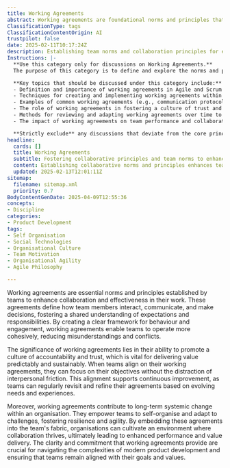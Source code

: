 ```yaml
---
title: Working Agreements
abstract: Working agreements are foundational norms and principles that teams establish to improve collaboration and effectiveness in their work processes. Originating from the need for clear communication and decision-making frameworks, these agreements delineate how team members interact and fulfil their responsibilities, thereby fostering a shared understanding of expectations. Their importance is underscored in agile and DevOps environments, where accountability and trust are essential for delivering consistent value. By aligning on working agreements, teams can minimise interpersonal conflicts and distractions, allowing them to concentrate on their objectives and engage in continuous improvement. Furthermore, these agreements facilitate long-term systemic change within organisations by empowering teams to self-organise and adapt to challenges, enhancing resilience and agility. By embedding working agreements into the team's culture, organisations can create an environment conducive to collaboration, ultimately leading to improved performance and value delivery. The clarity and commitment provided by working agreements are vital for navigating the complexities of modern product development, ensuring that teams remain aligned with their goals and values.
ClassificationType: tags
ClassificationContentOrigin: AI
trustpilot: false
date: 2025-02-11T10:17:24Z
description: Establishing team norms and collaboration principles for effective teamwork.
Instructions: |-
  **Use this category only for discussions on Working Agreements.**  
  The purpose of this category is to define and explore the norms and principles that teams establish to enhance collaboration and effectiveness in their work. Working agreements serve as a foundation for team interactions, ensuring that all members are aligned in their approach to teamwork and communication.

  **Key topics that should be discussed under this category include:**
  - Definition and importance of working agreements in Agile and Scrum frameworks.
  - Techniques for creating and implementing working agreements within teams.
  - Examples of common working agreements (e.g., communication protocols, meeting etiquette, decision-making processes).
  - The role of working agreements in fostering a culture of trust and accountability.
  - Methods for reviewing and adapting working agreements over time to improve team dynamics.
  - The impact of working agreements on team performance and collaboration.

  **Strictly exclude** any discussions that deviate from the core principles of teamwork and collaboration, such as unrelated project management methodologies, personal opinions on team dynamics without a structured approach, or misinterpretations of Agile and Scrum philosophies.
headline:
  cards: []
  title: Working Agreements
  subtitle: Fostering collaborative principles and team norms to enhance productivity and communication in dynamic work environments.
  content: Establishing collaborative norms and principles enhances team dynamics and productivity. Posts should explore techniques for fostering trust, communication, and accountability, as well as methods for adapting to changing environments and addressing conflicts, drawing insights from complexity theory and evidence-based management.
  updated: 2025-02-13T12:01:11Z
sitemap:
  filename: sitemap.xml
  priority: 0.7
BodyContentGenDate: 2025-04-09T12:55:36
concepts:
- Discipline
categories:
- Product Development
tags:
- Self Organisation
- Social Technologies
- Organisational Culture
- Team Motivation
- Organisational Agility
- Agile Philosophy

---
```

Working agreements are essential norms and principles established by teams to enhance collaboration and effectiveness in their work. These agreements define how team members interact, communicate, and make decisions, fostering a shared understanding of expectations and responsibilities. By creating a clear framework for behaviour and engagement, working agreements enable teams to operate more cohesively, reducing misunderstandings and conflicts.

The significance of working agreements lies in their ability to promote a culture of accountability and trust, which is vital for delivering value predictably and sustainably. When teams align on their working agreements, they can focus on their objectives without the distraction of interpersonal friction. This alignment supports continuous improvement, as teams can regularly revisit and refine their agreements based on evolving needs and experiences.

Moreover, working agreements contribute to long-term systemic change within an organisation. They empower teams to self-organise and adapt to challenges, fostering resilience and agility. By embedding these agreements into the team's fabric, organisations can cultivate an environment where collaboration thrives, ultimately leading to enhanced performance and value delivery. The clarity and commitment that working agreements provide are crucial for navigating the complexities of modern product development and ensuring that teams remain aligned with their goals and values.
